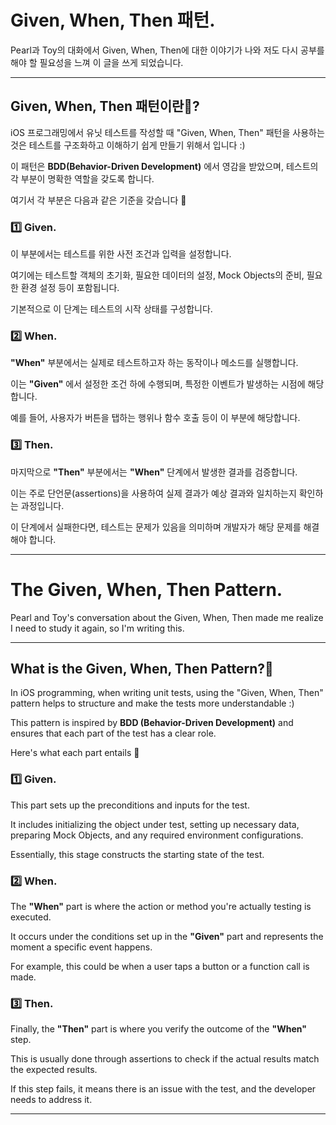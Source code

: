 # Given, When, Then 패턴.

Pearl과 Toy의 대화에서 Given, When, Then에 대한 이야기가 나와 저도 다시 공부를 해야 할 필요성을 느껴 이 글을 쓰게 되었습니다.

---

## Given, When, Then 패턴이란🤔?

iOS 프로그래밍에서 유닛 테스트를 작성할 때 "Given, When, Then" 패턴을 사용하는 것은 테스트를 구조화하고 이해하기 쉽게 만들기 위해서 입니다 :)

이 패턴은 **BDD(Behavior-Driven Development)** 에서 영감을 받았으며, 테스트의 각 부분이 명확한 역할을 갖도록 합니다.

여기서 각 부분은 다음과 같은 기준을 갖습니다 🙌

### 1️⃣ Given.

이 부분에서는 테스트를 위한 사전 조건과 입력을 설정합니다.

여기에는 테스트할 객체의 초기화, 필요한 데이터의 설정, Mock Objects의 준비, 필요한 환경 설정 등이 포함됩니다.

기본적으로 이 단계는 테스트의 시작 상태를 구성합니다.

### 2️⃣ When.

**"When"** 부분에서는 실제로 테스트하고자 하는 동작이나 메소드를 실행합니다.

이는 **"Given"** 에서 설정한 조건 하에 수행되며, 특정한 이벤트가 발생하는 시점에 해당합니다.

예를 들어, 사용자가 버튼을 탭하는 행위나 함수 호출 등이 이 부분에 해당합니다.

### 3️⃣ Then.

마지막으로 **"Then"** 부분에서는 **"When"** 단계에서 발생한 결과를 검증합니다.

이는 주로 단언문(assertions)을 사용하여 실제 결과가 예상 결과와 일치하는지 확인하는 과정입니다.

이 단계에서 실패한다면, 테스트는 문제가 있음을 의미하며 개발자가 해당 문제를 해결해야 합니다.

---

# The Given, When, Then Pattern.

Pearl and Toy's conversation about the Given, When, Then made me realize I need to study it again, so I'm writing this.

---

## What is the Given, When, Then Pattern?🤔

In iOS programming, when writing unit tests, using the "Given, When, Then" pattern helps to structure and make the tests more understandable :)

This pattern is inspired by **BDD (Behavior-Driven Development)** and ensures that each part of the test has a clear role.

Here's what each part entails 🙌

### 1️⃣ Given.

This part sets up the preconditions and inputs for the test.

It includes initializing the object under test, setting up necessary data, preparing Mock Objects, and any required environment configurations.

Essentially, this stage constructs the starting state of the test.

### 2️⃣ When.

The **"When"** part is where the action or method you're actually testing is executed.

It occurs under the conditions set up in the **"Given"** part and represents the moment a specific event happens.

For example, this could be when a user taps a button or a function call is made.

### 3️⃣ Then.

Finally, the **"Then"** part is where you verify the outcome of the **"When"** step.

This is usually done through assertions to check if the actual results match the expected results.

If this step fails, it means there is an issue with the test, and the developer needs to address it.

---
